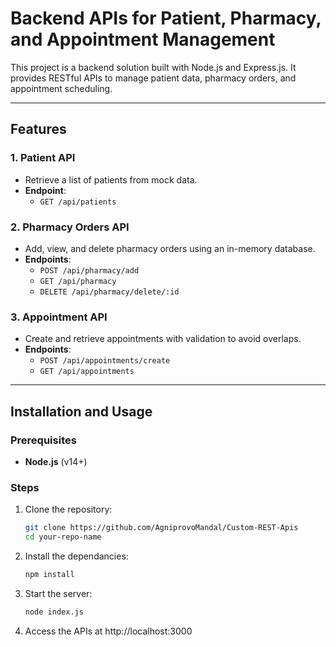 # Backend APIs for Patient, Pharmacy, and Appointment Management

This project is a backend solution built with Node.js and Express.js. It provides RESTful APIs to manage patient data, pharmacy orders, and appointment scheduling.

---

## Features

### 1. Patient API
- Retrieve a list of patients from mock data.
- **Endpoint**:  
  - `GET /api/patients`

### 2. Pharmacy Orders API
- Add, view, and delete pharmacy orders using an in-memory database.
- **Endpoints**:  
  - `POST /api/pharmacy/add`  
  - `GET /api/pharmacy`  
  - `DELETE /api/pharmacy/delete/:id`

### 3. Appointment API
- Create and retrieve appointments with validation to avoid overlaps.
- **Endpoints**:  
  - `POST /api/appointments/create`  
  - `GET /api/appointments`

---

## Installation and Usage

### Prerequisites
- **Node.js** (v14+)

### Steps
1. Clone the repository:
   ```bash
   git clone https://github.com/AgniprovoMandal/Custom-REST-Apis
   cd your-repo-name
2. Install the dependancies:
   ```bash
   npm install
3. Start the server:
   ```bash
   node index.js
4. Access the APIs at http://localhost:3000

